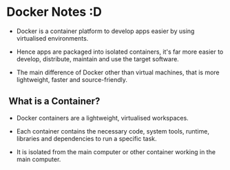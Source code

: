 # Docker Notes :D

- Docker is a container platform to develop apps easier by using
virtualised environments.

- Hence apps are packaged into isolated containers, it's far more easier
to develop, distribute, maintain and use the target software.

- The main difference of Docker other than virtual machines, that is more lightweight, faster and source-friendly.

##  What is a Container?

- Docker containers are a lightweight, virtualised workspaces.

- Each container contains the necessary code, system tools, runtime, libraries and dependencies to run a specific task.

- It is isolated from the main computer or other container working in the main computer.
